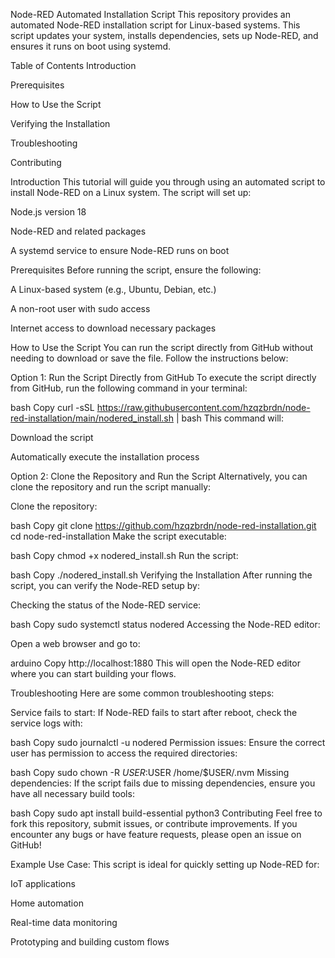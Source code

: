Node-RED Automated Installation Script
This repository provides an automated Node-RED installation script for Linux-based systems. This script updates your system, installs dependencies, sets up Node-RED, and ensures it runs on boot using systemd.

Table of Contents
Introduction

Prerequisites

How to Use the Script

Verifying the Installation

Troubleshooting

Contributing

Introduction
This tutorial will guide you through using an automated script to install Node-RED on a Linux system. The script will set up:

Node.js version 18

Node-RED and related packages

A systemd service to ensure Node-RED runs on boot

Prerequisites
Before running the script, ensure the following:

A Linux-based system (e.g., Ubuntu, Debian, etc.)

A non-root user with sudo access

Internet access to download necessary packages

How to Use the Script
You can run the script directly from GitHub without needing to download or save the file. Follow the instructions below:

Option 1: Run the Script Directly from GitHub
To execute the script directly from GitHub, run the following command in your terminal:

bash
Copy
curl -sSL https://raw.githubusercontent.com/hzqzbrdn/node-red-installation/main/nodered_install.sh | bash
This command will:

Download the script

Automatically execute the installation process

Option 2: Clone the Repository and Run the Script
Alternatively, you can clone the repository and run the script manually:

Clone the repository:

bash
Copy
git clone https://github.com/hzqzbrdn/node-red-installation.git
cd node-red-installation
Make the script executable:

bash
Copy
chmod +x nodered_install.sh
Run the script:

bash
Copy
./nodered_install.sh
Verifying the Installation
After running the script, you can verify the Node-RED setup by:

Checking the status of the Node-RED service:

bash
Copy
sudo systemctl status nodered
Accessing the Node-RED editor:

Open a web browser and go to:

arduino
Copy
http://localhost:1880
This will open the Node-RED editor where you can start building your flows.

Troubleshooting
Here are some common troubleshooting steps:

Service fails to start:
If Node-RED fails to start after reboot, check the service logs with:

bash
Copy
sudo journalctl -u nodered
Permission issues:
Ensure the correct user has permission to access the required directories:

bash
Copy
sudo chown -R $USER:$USER /home/$USER/.nvm
Missing dependencies:
If the script fails due to missing dependencies, ensure you have all necessary build tools:

bash
Copy
sudo apt install build-essential python3
Contributing
Feel free to fork this repository, submit issues, or contribute improvements. If you encounter any bugs or have feature requests, please open an issue on GitHub!

Example Use Case:
This script is ideal for quickly setting up Node-RED for:

IoT applications

Home automation

Real-time data monitoring

Prototyping and building custom flows

